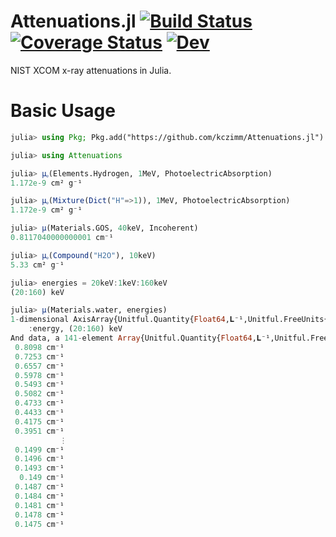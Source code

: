 # Attenuations.jl [![Build Status](https://travis-ci.org/kczimm/Attenuations.jl.svg?branch=master)](https://travis-ci.org/kczimm/Attenuations.jl) [![Coverage Status](https://coveralls.io/repos/github/kczimm/Attenuations.jl/badge.svg?branch=master)](https://coveralls.io/github/kczimm/Attenuations.jl?branch=master) [![Dev](https://img.shields.io/badge/docs-dev-blue.svg)](https://kczimm.github.io/Attenuations.jl/dev)
NIST XCOM x-ray attenuations in Julia.

# Basic Usage
```julia
julia> using Pkg; Pkg.add("https://github.com/kczimm/Attenuations.jl")

julia> using Attenuations

julia> μᵨ(Elements.Hydrogen, 1MeV, PhotoelectricAbsorption)
1.172e-9 cm² g⁻¹

julia> μᵨ(Mixture(Dict("H"=>1)), 1MeV, PhotoelectricAbsorption)
1.172e-9 cm² g⁻¹

julia> μ(Materials.GOS, 40keV, Incoherent)
0.8117040000000001 cm⁻¹

julia> μᵨ(Compound("H2O"), 10keV)
5.33 cm² g⁻¹

julia> energies = 20keV:1keV:160keV
(20:160) keV

julia> μ(Materials.water, energies)
1-dimensional AxisArray{Unitful.Quantity{Float64,𝐋⁻¹,Unitful.FreeUnits{(cm⁻¹,),𝐋⁻¹,nothing}},1,...} with axes:
    :energy, (20:160) keV
And data, a 141-element Array{Unitful.Quantity{Float64,𝐋⁻¹,Unitful.FreeUnits{(cm⁻¹,),𝐋⁻¹,nothing}},1}:
 0.8098 cm⁻¹
 0.7253 cm⁻¹
 0.6557 cm⁻¹
 0.5978 cm⁻¹
 0.5493 cm⁻¹
 0.5082 cm⁻¹
 0.4733 cm⁻¹
 0.4433 cm⁻¹
 0.4175 cm⁻¹
 0.3951 cm⁻¹
           ⋮
 0.1499 cm⁻¹
 0.1496 cm⁻¹
 0.1493 cm⁻¹
  0.149 cm⁻¹
 0.1487 cm⁻¹
 0.1484 cm⁻¹
 0.1481 cm⁻¹
 0.1478 cm⁻¹
 0.1475 cm⁻¹
```
